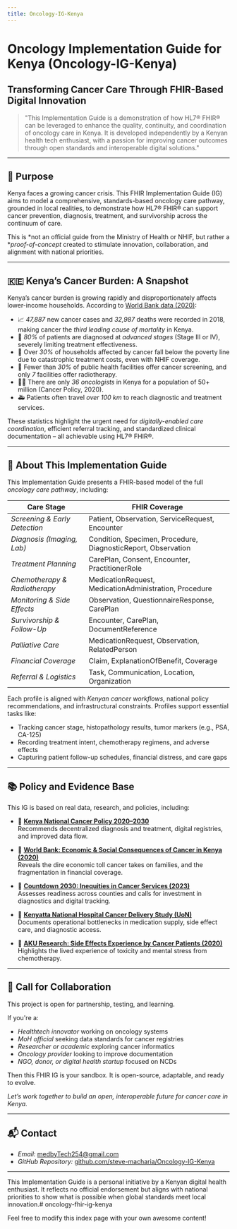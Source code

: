 ```yaml
---
title: Oncology-IG-Kenya
---
```


# Oncology Implementation Guide for Kenya (Oncology-IG-Kenya)

## Transforming Cancer Care Through FHIR-Based Digital Innovation

> "This Implementation Guide is a demonstration of how HL7® FHIR® can be leveraged to enhance the quality, continuity, and coordination of oncology care in Kenya. It is developed independently by a Kenyan health tech enthusiast, with a passion for improving cancer outcomes through open standards and interoperable digital solutions."

---

## 📌 Purpose

Kenya faces a growing cancer crisis. This FHIR Implementation Guide (IG) aims to model a comprehensive, standards-based oncology care pathway, grounded in local realities, to demonstrate how HL7® FHIR® can support cancer prevention, diagnosis, treatment, and survivorship across the continuum of care.

This is *not an official guide from the Ministry of Health or NHIF, but rather a **proof-of-concept* created to stimulate innovation, collaboration, and alignment with national priorities.

---

## 🇰🇪 Kenya’s Cancer Burden: A Snapshot

Kenya’s cancer burden is growing rapidly and disproportionately affects lower-income households. According to [World Bank data (2020)](https://documents1.worldbank.org/curated/en/964571592290457869/pdf/Economic-and-Social-Consequences-of-Cancer-in-Kenya-Case-Studies-of-Selected-Households.pdf):

- 📈 *47,887* new cancer cases and *32,987* deaths were recorded in 2018, making cancer the *third leading cause of mortality* in Kenya.
- 🏥 *80%* of patients are diagnosed at *advanced stages* (Stage III or IV), severely limiting treatment effectiveness.
- 💸 Over *30%* of households affected by cancer fall below the poverty line due to catastrophic treatment costs, even with NHIF coverage.
- 🧪 Fewer than *30%* of public health facilities offer cancer screening, and only *7* facilities offer radiotherapy.
- 👨‍⚕️ There are only *36 oncologists* in Kenya for a population of 50+ million (Cancer Policy, 2020).
- 🚑 Patients often travel *over 100 km* to reach diagnostic and treatment services.

These statistics highlight the urgent need for *digitally-enabled care coordination*, efficient referral tracking, and standardized clinical documentation – all achievable using HL7® FHIR®.

---

## 🧠 About This Implementation Guide

This Implementation Guide presents a FHIR-based model of the full *oncology care pathway*, including:

| Care Stage                     | FHIR Coverage                                          |
|-------------------------------|--------------------------------------------------------|
| *Screening & Early Detection* | Patient, Observation, ServiceRequest, Encounter |
| *Diagnosis (Imaging, Lab)*     | Condition, Specimen, Procedure, DiagnosticReport, Observation |
| *Treatment Planning*          | CarePlan, Consent, Encounter, PractitionerRole |
| *Chemotherapy & Radiotherapy* | MedicationRequest, MedicationAdministration, Procedure |
| *Monitoring & Side Effects*   | Observation, QuestionnaireResponse, CarePlan |
| *Survivorship & Follow-Up*    | Encounter, CarePlan, DocumentReference |
| *Palliative Care*             | MedicationRequest, Observation, RelatedPerson |
| *Financial Coverage*          | Claim, ExplanationOfBenefit, Coverage |
| *Referral & Logistics*        | Task, Communication, Location, Organization |

Each profile is aligned with *Kenyan cancer workflows*, national policy recommendations, and infrastructural constraints. Profiles support essential tasks like:

- Tracking cancer stage, histopathology results, tumor markers (e.g., PSA, CA-125)
- Recording treatment intent, chemotherapy regimens, and adverse effects
- Capturing patient follow-up schedules, financial distress, and care gaps

---

## 📚 Policy and Evidence Base

This IG is based on real data, research, and policies, including:

- 🔹 **[Kenya National Cancer Policy 2020–2030](https://arua-ncd.org/wp-content/uploads/2022/10/Kenya-Cancer-Policy-2020.pdf)**  
  Recommends decentralized diagnosis and treatment, digital registries, and improved data flow.

- 🔹 **[World Bank: Economic & Social Consequences of Cancer in Kenya (2020)](https://documents1.worldbank.org/curated/en/964571592290457869/pdf/Economic-and-Social-Consequences-of-Cancer-in-Kenya-Case-Studies-of-Selected-Households.pdf)**  
  Reveals the dire economic toll cancer takes on families, and the fragmentation in financial coverage.

- 🔹 **[Countdown 2030: Inequities in Cancer Services (2023)](https://www.countdown2030.org/wp-content/uploads/2023/02/Cancer-services.pdf)**  
  Assesses readiness across counties and calls for investment in diagnostics and digital tracking.

- 🔹 **[Kenyatta National Hospital Cancer Delivery Study (UoN)](https://erepository.uonbi.ac.ke/bitstream/handle/11295/99920/Mainnah_Factors%20Influencing%20Provision%20Of%20Cancer%20Treatment%20In%20Public%20Health%20Facilities%20In%20Kenya%20The%20Case%20Of%20Kenyatta%20National%20Teaching%20And%20Referral%20Hospital%20In%20Nairobi.pdf?sequence=1&isAllowed=y)**  
  Documents operational bottlenecks in medication supply, side effect care, and diagnostic access.

- 🔹 **[AKU Research: Side Effects Experience by Cancer Patients (2020)](https://ecommons.aku.edu/cgi/viewcontent.cgi?article=1284&context=eastafrica_fhs_sonam)**  
  Highlights the lived experience of toxicity and mental stress from chemotherapy.

---

## 🤝 Call for Collaboration

This project is open for partnership, testing, and learning.

If you're a:

- *Healthtech innovator* working on oncology systems
- *MoH official* seeking data standards for cancer registries
- *Researcher or academic* exploring cancer informatics
- *Oncology provider* looking to improve documentation
- *NGO, donor, or digital health startup* focused on NCDs

Then this FHIR IG is your sandbox. It is open-source, adaptable, and ready to evolve.

*Let’s work together to build an open, interoperable future for cancer care in Kenya.*

---

## 📬 Contact

- *Email:* medbyTech254@gmail.com  
- *GitHub Repository:* [github.com/steve-macharia/Oncology-IG-Kenya](https://github.com/steve-macharia/Oncology-IG-Kenya)

---

This Implementation Guide is a personal initiative by a Kenyan digital health enthusiast. It reflects no official endorsement but aligns with national priorities to show what is possible when global standards meet local innovation.# oncology-fhir-ig-kenya

Feel free to modify this index page with your own awesome content!
